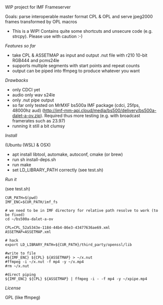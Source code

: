 WIP project for IMF Frameserver 

Goals: parse interoperable master format CPL & OPL and serve jpeg2000 frames transformed by OPL macros

- This is a WIP! Contains quite some shortcuts and unsecure code (e.g. strcpy). Please use with caution :-)

*Features so far*

- take CPL & ASSETMAP as input and output .nut file with r210 10-bit RGB444 and pcms24le
- supports multiple segments with start points and repeat counts
- output can be piped into ffmpeg to produce whatever you want

*Drawbacks*

- only CDCI yet
- audio only wav s24le
- only .nut pipe output
- so far only tested on MrMXF bs500a IMF package (cdci, 25fps, 48000hz aud) (http://imf-mm-api.cloud/media/bs500/delivery/bs500a-dalet-a-ov.zip). Required thus more testing (e.g. with broadcast framerates such as 23.97)
- running it still a bit clumsy

*Install*

(Ubuntu (WSL) & OSX)
- apt install libtool, automake, autoconf, cmake (or brew)
- run sh install-deps.sh
- run make
- set LD_LIBRARY_PATH correctly (see test.sh)

*Run it*

(see test.sh)

```
CUR_PATH=$(pwd)
IMF_ENC=$CUR_PATH/imf_fs

# we need to be in IMF directory for relative path resolve to work (to be fixed)
cd ~/bs500a-dalet-a-ov

CPL=CPL_52a5343e-1184-44b4-86e3-43477636ae69.xml
ASSETMAP=ASSETMAP.xml

# hack
export LD_LIBRARY_PATH=${CUR_PATH}/third_party/openssl/lib

#write to file
#${IMF_ENC} ${CPL} ${ASSETMAP} > ~/x.nut
#ffmpeg -i ~/x.nut -f mp4 -y ~/x.mp4
#rm ~/x.nut

#direct piping
${IMF_ENC} ${CPL} ${ASSETMAP} | ffmpeg -i - -f mp4 -y ~/xpipe.mp4
```

*License*

GPL (like ffmpeg)
